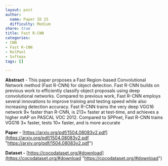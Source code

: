 ```yaml
---
layout: post
author:
  name: Paper ID 25
  difficulty: Medium
share: true
title: Fast R-CNN
categories:
- CNN
- Fast R-CNN
- RolPool
- Softmax
tags: []

---
```

**Abstract** - This paper proposes a Fast Region-based Convolutional Network method (Fast R-CNN) for object detection. Fast R-CNN builds on previous work to efficiently classify object proposals using deep convolutional networks. Compared to previous work, Fast R-CNN employs several innovations to improve training and testing speed while also increasing detection accuracy. Fast R-CNN trains the very deep VGG16 network 9× faster than R-CNN, is 213× faster at test-time, and achieves a higher mAP on PASCAL VOC 2012. Compared to SPPnet, Fast R-CNN trains VGG16 3× faster, tests 10× faster, and is more accurate

**Paper** - [https://arxiv.org/pdf/1504.08083v2.pdf](https://arxiv.org/pdf/1504.08083v2.pdf "https://arxiv.org/pdf/1504.08083v2.pdf")

**Dataset -** [https://cocodataset.org/#download](https://cocodataset.org/#download "https://cocodataset.org/#download")